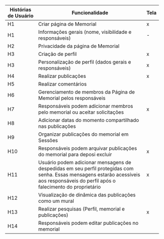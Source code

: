 
| Histórias de Usuário | Funcionalidade                                                                                                                                                                       | Tela |
| -------------------- | ------------------------------------------------------------------------------------------------------------------------------------------------------------------------------------ | ---- |
| H1                   | Criar página de Memorial                                                                                                                                                             | x    |
| H1                   | Informações gerais (nome, visibilidade e responsáveis)                                                                                                                               | -    |
| H2                   | Privacidade da página de Memorial                                                                                                                                                    |      |
| H3                   | Criação de perfil                                                                                                                                                                    | x    |
| H3                   | Personalização de perfil (dados gerais e responsáveis)                                                                                                                               | x    |
| H4                   | Realizar publicações                                                                                                                                                                 | x    |
| H5                   | Realizar comentários                                                                                                                                                                 |      |
| H6                   | Gerenciamento de membros da Página de Memorial pelos responsáveis                                                                                                                    |      |
| H7                   | Responsáveis podem adicionar membros pelo memorial ou aceitar solicitações                                                                                                           | x    |
| H8                   | Adicionar datas do momento compartilhado nas publicações                                                                                                                             |      |
| H9                   | Organizar publicações do memorial em Sessões                                                                                                                                         |      |
| H10                  | Responsáveis podem arquivar publicações do memorial para deposi excluir                                                                                                              | x    |
| H11                  | Usuário podem adicionar mensagens de despedidas em seu perfil protegidas com senha. Essas mensagens estarão acessíveis aos responsáveis do perfil após o falecimento do proprietário | x    |
| H12                  | Visualização de dinâmica das publicações como um mural                                                                                                                               |      |
| H13                  | Realizar pesquisas (Perfil, memorial e publicações)                                                                                                                                  | x    |
| H14                  | Responsáveis podem editar publicações no memorial                                                                                                                                    |      |
